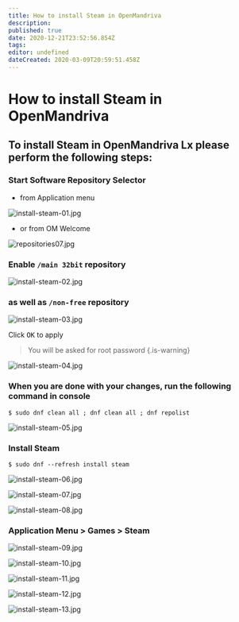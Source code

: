 ```yaml
---
title: How to install Steam in OpenMandriva
description: 
published: true
date: 2020-12-21T23:52:56.854Z
tags: 
editor: undefined
dateCreated: 2020-03-09T20:59:51.458Z
---
```


# How to install Steam in OpenMandriva


## To install Steam in OpenMandriva Lx please perform the following steps:

### Start Software Repository Selector
- from Application menu

![install-steam-01.jpg](/images/install-steam-01.jpg)

- or from OM Welcome

![repositories07.jpg](/images/repositories07.jpg)

### Enable `/main 32bit` repository

![install-steam-02.jpg](/images/install-steam-02.jpg)

### as well as `/non-free` repository

![install-steam-03.jpg](/images/install-steam-03.jpg)

Click <kbd>OK</kbd> to apply

> You will be asked for root password
{.is-warning}


![install-steam-04.jpg](/images/install-steam-04.jpg)

### When you are done with your changes, run the following command in console
```
$ sudo dnf clean all ; dnf clean all ; dnf repolist
```

![install-steam-05.jpg](/images/install-steam-05.jpg)

### Install Steam

```
$ sudo dnf --refresh install steam
```

![install-steam-06.jpg](/images/install-steam-06.jpg)

![install-steam-07.jpg](/images/install-steam-07.jpg)

![install-steam-08.jpg](/images/install-steam-08.jpg)

### Application Menu > Games > Steam

![install-steam-09.jpg](/images/install-steam-09.jpg)

![install-steam-10.jpg](/images/install-steam-10.jpg)

![install-steam-11.jpg](/images/install-steam-11.jpg)

![install-steam-12.jpg](/images/install-steam-12.jpg)

![install-steam-13.jpg](/images/install-steam-13.jpg)

